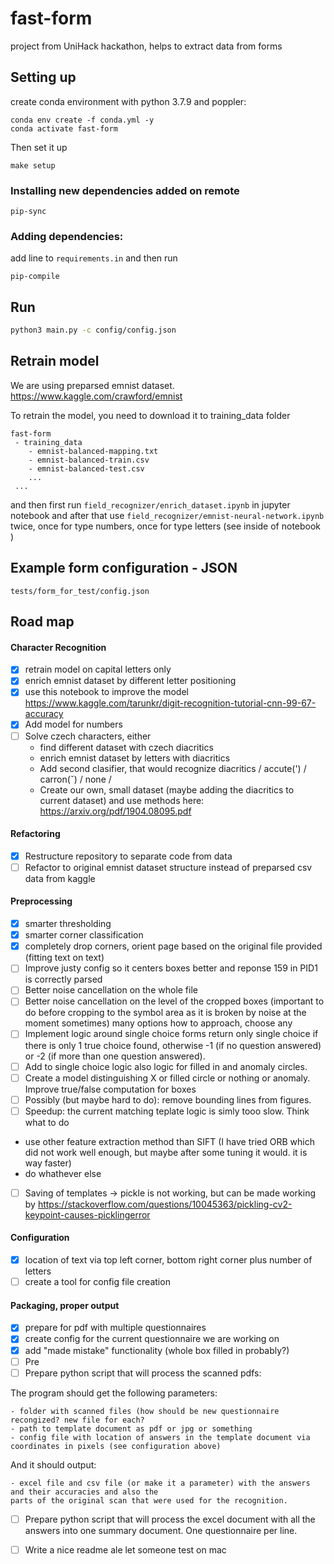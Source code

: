 # fast-form
project from UniHack hackathon, helps to extract data from forms

## Setting up
create conda environment with python 3.7.9 and poppler:
```
conda env create -f conda.yml -y
conda activate fast-form
```

Then set it up

```
make setup
```
### Installing new dependencies added on remote

```
pip-sync
```

### Adding dependencies:

add line to `requirements.in` and then run
```
pip-compile
```

## Run
```bash
python3 main.py -c config/config.json
``` 

## Retrain model
We are using preparsed emnist dataset.
https://www.kaggle.com/crawford/emnist

To retrain the model, you need to download it to training_data folder 
```text
fast-form
 - training_data
    - emnist-balanced-mapping.txt
    - emnist-balanced-train.csv
    - emnist-balanced-test.csv
    ...
 ...
```

and then first run `field_recognizer/enrich_dataset.ipynb` in jupyter notebook and after that use
 `field_recognizer/emnist-neural-network.ipynb` twice, once for type numbers, once for type letters 
 (see inside of notebook )

## Example form configuration - JSON
```
tests/form_for_test/config.json
```

## Road map

#### Character Recognition
 * [x] retrain model on capital letters only
 * [x] enrich emnist dataset by different letter positioning
 * [x] use this notebook to improve the model https://www.kaggle.com/tarunkr/digit-recognition-tutorial-cnn-99-67-accuracy
 * [x] Add model for numbers
 * [ ] Solve czech characters, either
   * find different dataset with czech diacritics
   * enrich emnist dataset by letters with diacritics 
   * Add second clasifier, that would recognize diacritics  / accute(') / carron(ˇ) / none  / 
   * Create our own, small dataset (maybe adding the diacritics to current dataset)
    and use methods here: https://arxiv.org/pdf/1904.08095.pdf
   
#### Refactoring
 * [x] Restructure repository to separate code from data
 * [ ] Refactor to original emnist dataset structure instead of preparsed csv data from kaggle

#### Preprocessing
 * [x] smarter thresholding
 * [x] smarter corner classification
 * [x] completely drop corners, orient page based on the original file provided (fitting text on text)
 * [ ] Improve justy config so it centers boxes better and reponse 159 in PID1 is correctly parsed
 * [ ] Better noise cancellation on the whole file
 * [ ] Better noise cancellation on the level of the cropped boxes (important to do before cropping to the symbol area as it is broken by noise at the moment sometimes)
  many options how to approach, choose any
 * [ ] Implement logic around single choice forms return only single choice if there is only 1 true choice found,
  otherwise -1 (if no question answered) or -2 (if more than one question answered).
 * [ ] Add to single choice logic also logic for filled in and anomaly circles. 
 * [ ] Create a model distinguishing X or filled circle or nothing or anomaly.
 Improve true/false computation for boxes
 * [ ] Possibly (but maybe hard to do): remove bounding lines from figures.
 * [ ] Speedup: the current matching teplate logic is simly tooo slow. Think what to do
 - use other feature extraction method than SIFT (I have tried ORB which did not work well enough, but maybe after some tuning it would. it is way faster)
 - do whathever else
 * [ ] Saving of templates -> pickle is not working, but can be made working by 
 https://stackoverflow.com/questions/10045363/pickling-cv2-keypoint-causes-picklingerror

 
#### Configuration
 * [x] location of text via top left corner, bottom right corner plus number of letters
 * [ ] create a tool for config file creation
    
#### Packaging, proper output
* [x] prepare for pdf with multiple questionnaires
* [x] create config for the current questionnaire we are working on
* [x] add "made mistake" functionality (whole box filled in probably?)
* [ ] Pre
* [ ] Prepare python script that will process the scanned pdfs:

The program should get the following parameters:

    - folder with scanned files (how should be new questionnaire recongized? new file for each?
    - path to template document as pdf or jpg or something
    - config file with location of answers in the template document via coordinates in pixels (see configuration above)

And it should output:

    - excel file and csv file (or make it a parameter) with the answers and their accuracies and also the 
    parts of the original scan that were used for the recognition. 
    
* [ ] Prepare python script that will process the excel document with all the answers into one summary document. One
questionnaire per line. 

* [ ] Write a nice readme ale let someone test on mac